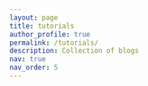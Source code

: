 ```yaml
---
layout: page
title: tutorials
author_profile: true
permalink: /tutorials/
description: Collection of blogs
nav: true
nav_order: 5
---
```

